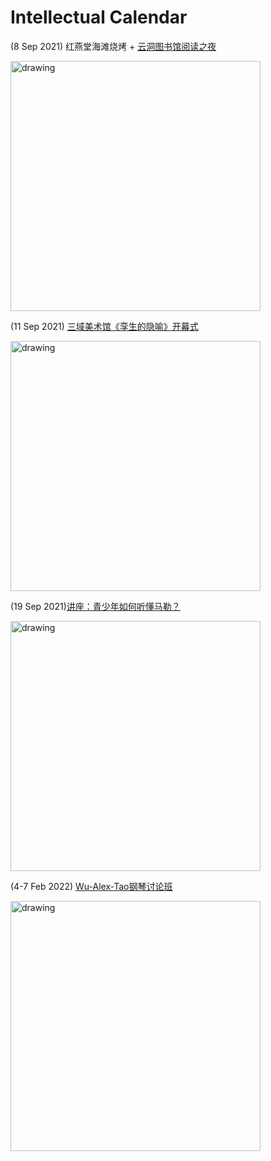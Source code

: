 # Intellectual Calendar

(8 Sep 2021) 红燕堂海滩烧烤 + [云洞图书馆阅读之夜](http://hkyd.hitour2005.com/)

<img src="http://www.archcollege.com/wp-content/uploads/2020/08/1597053492987552.jpg" alt="drawing" width="400"/>

(11 Sep 2021) [三域美术馆《孪生的隐喻》开幕式](https://mp.weixin.qq.com/s/FBXgvtt-71qvqiJv49_iqg)

<img src="https://mmbiz.qpic.cn/mmbiz_jpg/1SfQI6dtcEUVLpib9npN2BcztsDCe2th2QE77Y6I0dBEzb1ibgRBLuwZs4FuRSVvKhQTnaEOIreJlLL4WQgyYX9w/640?wx_fmt=jpeg&tp=webp&wxfrom=5&wx_lazy=1&wx_co=1" alt="drawing" width="400"/>

(19 Sep 2021)[讲座：青少年如何听懂马勒？](https://mp.weixin.qq.com/s/55uPO7XKjl8MScvbkCzEXg)

<img src="https://mmbiz.qpic.cn/mmbiz_jpg/ywIiayEqvTiaVlwl7iavljlRwW3MZSOxdUPDEmg4IazOQ6Vy72jzKn5vtqQaER5rwV9W6xrvenqibic3ucpt5HWReKA/640?wx_fmt=jpeg&tp=webp&wxfrom=5&wx_lazy=1&wx_co=1" alt="drawing" width="400"/>


(4-7 Feb 2022) [Wu-Alex-Tao钢琴讨论班](https://mp.weixin.qq.com/s/Wvssq7RoLr2bnjLfEWVWmw)

<img src="https://mmbiz.qpic.cn/mmbiz_png/4bRficQgeeuNFEq3IFA5yB9VApnfoWTl9U0bKfmeoHhOOUzKreZrrb6CL1wwgPYqn9ujLWHrVPVaqs7WyF85Uag/640?wx_fmt=png&tp=webp&wxfrom=5&wx_lazy=1&wx_co=1" alt="drawing" width="400"/>







